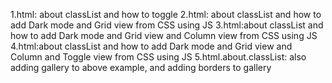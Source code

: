 1.html: about classList and how to toggle 
2.html: about classList and how to add Dark mode and Grid view from CSS using JS
3.html:about classList and how to add Dark mode and Grid view and Column view from CSS using JS
4.html:about classList and how to add Dark mode and Grid view and Column and Toggle view from CSS using JS
5.html.about.classList: also adding gallery to above example, and adding borders to gallery
